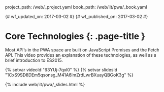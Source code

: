 project_path: /web/_project.yaml
book_path: /web/ilt/pwa/_book.yaml

{# wf_updated_on: 2017-03-02 #}
{# wf_published_on: 2017-03-02 #}

# Core Technologies {: .page-title }

Most API’s in the PWA space are built on JavaScript Promises and the Fetch API.
This video provides an explanation of these technologies, as well as a brief
introduction to ES2015.

{% setvar videoId "63YUj-7qxl0" %}
{% setvar slidesId "1CxS9SD8DEm5qsonsg_M41A6lmZrdLwrBXuayQBGoK3g" %}

{% include web/ilt/pwa/_slides.html %}
